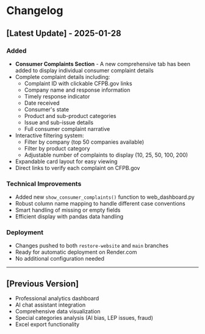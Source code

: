 # Changelog

## [Latest Update] - 2025-01-28

### Added
- **Consumer Complaints Section** - A new comprehensive tab has been added to display individual consumer complaint details
- Complete complaint details including:
  - Complaint ID with clickable CFPB.gov links
  - Company name and response information
  - Timely response indicator
  - Date received
  - Consumer's state
  - Product and sub-product categories
  - Issue and sub-issue details
  - Full consumer complaint narrative
- Interactive filtering system:
  - Filter by company (top 50 companies available)
  - Filter by product category
  - Adjustable number of complaints to display (10, 25, 50, 100, 200)
- Expandable card layout for easy viewing
- Direct links to verify each complaint on CFPB.gov

### Technical Improvements
- Added new `show_consumer_complaints()` function to web_dashboard.py
- Robust column name mapping to handle different case conventions
- Smart handling of missing or empty fields
- Efficient display with pandas data handling

### Deployment
- Changes pushed to both `restore-website` and `main` branches
- Ready for automatic deployment on Render.com
- No additional configuration needed

---

## [Previous Version]
- Professional analytics dashboard
- AI chat assistant integration
- Comprehensive data visualization
- Special categories analysis (AI bias, LEP issues, fraud)
- Excel export functionality

